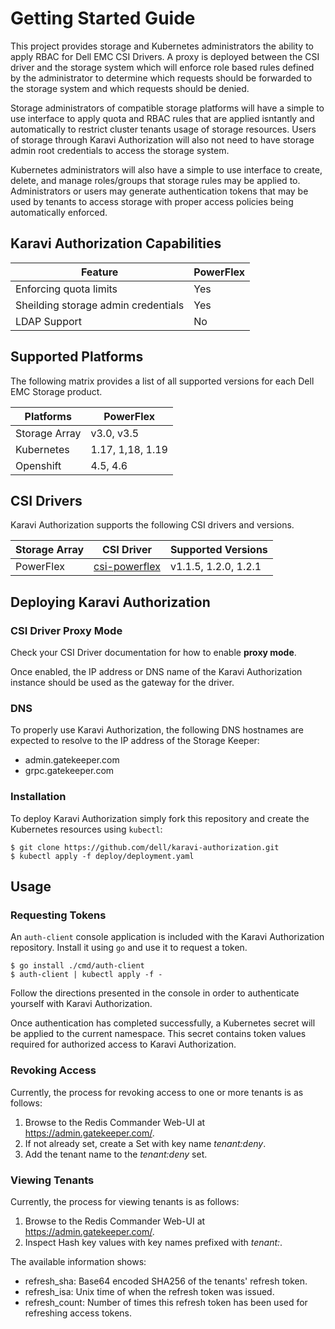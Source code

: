 <!--
Copyright (c) 2021 Dell Inc., or its subsidiaries. All Rights Reserved.

Licensed under the Apache License, Version 2.0 (the "License");
you may not use this file except in compliance with the License.
You may obtain a copy of the License at

    http://www.apache.org/licenses/LICENSE-2.0
-->
# Getting Started Guide

This project provides storage and Kubernetes administrators the ability to apply RBAC for Dell EMC CSI Drivers. A proxy is deployed between the CSI driver and the storage system which will enforce role based rules defined by the administrator to determine which requests should be forwarded to the storage system and which requests should be denied.

Storage administrators of compatible storage platforms will have a simple to use interface to apply quota and RBAC rules that are applied isntantly and automatically to restrict cluster tenants usage of storage resources. Users of storage through Karavi Authorization will also not need to have storage admin root credentials to access the storage system.

Kubernetes administrators will also have a simple to use interface to create, delete, and manage roles/groups that storage rules may be applied to. Administrators or users may generate authentication tokens that may be used by tenants to access storage with proper access policies being automatically enforced.


## Karavi Authorization Capabilities

| Feature | PowerFlex |
| ------- | --------- |
| Enforcing quota limits| Yes |
| Sheilding storage admin credentials | Yes |
| LDAP Support | No |

## Supported Platforms

The following matrix provides a list of all supported versions for each Dell EMC Storage product.

| Platforms | PowerFlex |
| -------- | --------- |
| Storage Array | v3.0, v3.5 |
| Kubernetes | 1.17, 1,18, 1.19 |
| Openshift | 4.5, 4.6 |

## CSI Drivers

Karavi Authorization supports the following CSI drivers and versions.

| Storage Array | CSI Driver | Supported Versions |
| ------------- | ---------- | ------------------ |
| PowerFlex | [csi-powerflex](https://github.com/dell/csi-powerflex) | v1.1.5, 1.2.0, 1.2.1 |

## Deploying Karavi Authorization

### CSI Driver Proxy Mode

Check your CSI Driver documentation for how to enable **proxy mode**.

Once enabled, the IP address or DNS name of the Karavi Authorization instance should be used as the gateway for the driver.

### DNS

To properly use Karavi Authorization, the following DNS hostnames are expected to resolve to the IP address of the Storage Keeper:
- admin.gatekeeper.com
- grpc.gatekeeper.com

### Installation

To deploy Karavi Authorization simply fork this repository and create the Kubernetes resources using `kubectl`:
```console
$ git clone https://github.com/dell/karavi-authorization.git
$ kubectl apply -f deploy/deployment.yaml
```

## Usage

### Requesting Tokens

An `auth-client` console application is included with the Karavi Authorization repository. Install it using `go` and use it to request a token.
```console
$ go install ./cmd/auth-client
$ auth-client | kubectl apply -f -
```
Follow the directions presented in the console in order to authenticate yourself with Karavi Authorization.

Once authentication has completed successfully, a Kubernetes secret will be applied to the current namespace. This secret contains token values required for authorized access to Karavi Authorization.

### Revoking Access

Currently, the process for revoking access to one or more tenants is as follows:

1. Browse to the Redis Commander Web-UI at https://admin.gatekeeper.com/.
2. If not already set, create a Set with key name *tenant:deny*.
3. Add the tenant name to the *tenant:deny* set.

### Viewing Tenants

Currently, the process for viewing tenants is as follows:

1. Browse to the Redis Commander Web-UI at https://admin.gatekeeper.com/.
2. Inspect Hash key values with key names prefixed with *tenant:*.

The available information shows:

* refresh_sha: Base64 encoded SHA256 of the tenants' refresh token.
* refresh_isa: Unix time of when the refresh token was issued.
* refresh_count: Number of times this refresh token has been used for refreshing access tokens.
